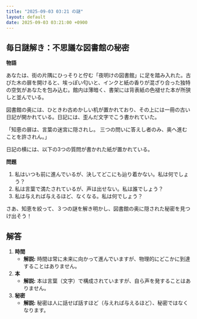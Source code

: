 ```yaml
---
title: "2025-09-03 03:21 の謎"
layout: default
date: 2025-09-03 03:21:00 +0900
---
```

## 毎日謎解き：不思議な図書館の秘密

**物語**

あなたは、街の片隅にひっそりと佇む「夜明けの図書館」に足を踏み入れた。古びた木の扉を開けると、埃っぽい匂いと、インクと紙の香りが混ざり合った独特の空気があなたを包み込む。館内は薄暗く、書架には背表紙の色褪せた本が所狭しと並んでいる。

図書館の奥には、ひときわ古めかしい机が置かれており、その上には一冊の古い日記が開かれている。日記には、歪んだ文字でこう書かれていた。

「知恵の扉は、言葉の迷宮に隠されし。
三つの問いに答えし者のみ、奥へ進むことを許されん。」

日記の横には、以下の3つの質問が書かれた紙が置かれている。

**問題**

1.  私はいつも前に進んでいるが、決してどこにも辿り着かない。私は何でしょう？
2.  私は言葉で満たされているが、声は出せない。私は誰でしょう？
3.  私は与えれば与えるほど、なくなる。私は何でしょう？

さあ、知恵を絞って、３つの謎を解き明かし、図書館の奥に隠された秘密を見つけ出そう！

## 解答

1.  **時間**
    *   **解説:** 時間は常に未来に向かって進んでいますが、物理的にどこかに到達することはありません。
2.  **本**
    *   **解説:** 本は言葉（文字）で構成されていますが、自ら声を発することはありません。
3.  **秘密**
    *   **解説:** 秘密は人に話せば話すほど（与えれば与えるほど）、秘密ではなくなります。
